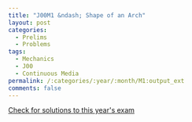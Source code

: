 ```yaml
---
title: "J00M1 &ndash; Shape of an Arch"
layout: post
categories:
  - Prelims
  - Problems
tags:
  - Mechanics
  - J00
  - Continuous Media
permalink: /:categories/:year/:month/M1:output_ext
comments: false
---
```

<object data="2000J1M.pdf" type="application/pdf" width="100%" height="500"></object>
<div class="message"><a href='https://princetonprelim.com/prelim/4/'>Check for solutions to this year's exam</a></div>